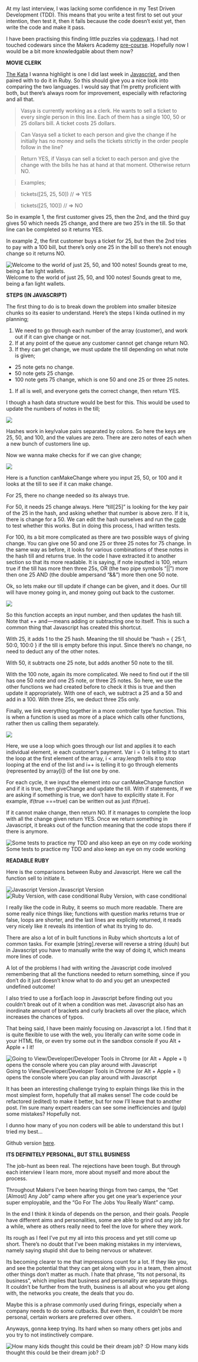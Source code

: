 At my last interview, I was lacking some confidence in my Test Driven Development (TDD). This means that you write a test first to set out your intention, then test it, then it fails because the code doesn’t exist yet, then write the code and make it pass.

I have been practising this finding little puzzles via [codewars](https://www.codewars.com/). I had not touched codewars since the Makers Academy [pre-course](https://thep-log.blogspot.co.uk/2017/07/the-makers-academy-pre-course.html). Hopefully now I would be a bit more knowledgable about them now?

**MOVIE CLERK**

[The Kata](https://www.codewars.com/kata/555615a77ebc7c2c8a0000b8/train/javascript) I wanna highlight is one I did last week in [Javascript](https://hackernoon.com/tagged/javascript), and then paired with to do it in Ruby. So this should give you a nice look into comparing the two languages. I would say that I’m pretty proficient with both, but there’s always room for improvement, especially with refactoring and all that.

> Vasya is currently working as a clerk. He wants to sell a ticket to every single person in this line. Each of them has a single 100, 50 or 25 dollars bill. A ticket costs 25 dollars.

> Can Vasya sell a ticket to each person and give the change if he initially has no money and sells the tickets strictly in the order people follow in the line?

> Return YES, if Vasya can sell a ticket to each person and give the change with the bills he has at hand at that moment. Otherwise return NO.

> Examples;

> tickets(\[25, 25, 50\]) // => YES

> tickets(\[25, 100\]) // => NO

So in example 1, the first customer gives 25, then the 2nd, and the third guy gives 50 which needs 25 change, and there are two 25’s in the till. So that line can be completed so it returns YES.

In example 2, the first customer buys a ticket for 25, but then the 2nd tries to pay with a 100 bill, but there’s only one 25 in the bill so there’s not enough change so it returns NO.

![Welcome to the world of just 25, 50, and 100 notes! Sounds great to me, being a fan light wallets.](https://cdn-images-1.medium.com/max/800/0*t7cFAmIad35XU5U0.jpg)
Welcome to the world of just 25, 50, and 100 notes! Sounds great to me, being a fan light wallets.

**STEPS (IN JAVASCRIPT)**

The first thing to do is to break down the problem into smaller bitesize chunks so its easier to understand. Here’s the steps I kinda outlined in my planning;

1.  We need to go through each number of the array (customer), and work out if it can give change or not.
2.  If at any point of the queue any customer cannot get change return NO.
3.  If they can get change, we must update the till depending on what note is given;

*   25 note gets no change.
*   50 note gets 25 change.
*   100 note gets 75 change, which is one 50 and one 25 or three 25 notes.

1.  If all is well, and everyone gets the correct change, then return YES.

I though a hash data structure would be best for this. This would be used to update the numbers of notes in the till;

![](https://cdn-images-1.medium.com/max/800/0*lOKfXozhpbzXlHfs.png)

Hashes work in key/value pairs separated by colons. So here the keys are 25, 50, and 100, and the values are zero. There are zero notes of each when a new bunch of customers line up.

Now we wanna make checks for if we can give change;

![](https://cdn-images-1.medium.com/max/800/0*h0mEHMZBbKkFE_oH.png)

Here is a function canMakeChange where you input 25, 50, or 100 and it looks at the till to see if it can make change.

For 25, there no change needed so its always true.

For 50, it needs 25 change always. Here “till\[25\]” is looking for the key pair of the 25 in the hash, and asking whether that number is above zero. If it is, there is change for a 50. We can edit the hash ourselves and run the [code](https://hackernoon.com/tagged/code) to test whether this works. But in doing this process, I had written tests.

For 100, its a bit more complicated as there are two possible ways of giving change. You can give one 50 and one 25 or three 25 notes for 75 change. In the same way as before, it looks for various combinations of these notes in the hash till and returns true. In the code I have extracted it to another section so that its more readable. It is saying, if note inputted is 100, return true if the till has more then three 25s, OR (the two pipe symbols “||”) more then one 25 AND (the double ampersand “&&”) more then one 50 note.

Ok, so lets make our till update if change can be given, and it does. Our till will have money going in, and money going out back to the customer.

![](https://cdn-images-1.medium.com/max/800/0*G6iLaytTyD2E9_1p.png)

So this function accepts an input number, and then updates the hash till. Note that ++ and — means adding or subtracting one to itself. This is such a common thing that Javascript has created this shortcut.

With 25, it adds 1 to the 25 hash. Meaning the till should be “hash = { 25:1, 50:0, 100:0 } if the till is empty before this input. Since there’s no change, no need to deduct any of the other notes.

With 50, it subtracts one 25 note, but adds another 50 note to the till.

With the 100 note, again its more complicated. We need to find out if the till has one 50 note and one 25 note, or three 25 notes. So here, we use the other functions we had created before to check it this is true and then update it appropriately. With one of each, we subtract a 25 and a 50 and add in a 100. With three 25s, we deduct three 25s only.

Finally, we link everything together in a more controller type function. This is when a function is used as more of a place which calls other functions, rather then us calling them separately.

![](https://cdn-images-1.medium.com/max/800/0*s4842Abl04kXj_si.png)

Here, we use a loop which goes through our list and applies it to each individual element, ie each customer’s payment. Var i = 0 is telling it to start the loop at the first element of the array, i < array.length tells it to stop looping at the end of the list and i++ is telling it to go through elements (represented by array\[i\]) of the list one by one.

For each cycle, it we input the element into our canMakeChange function and if it is true, then giveChange and update the till. With if statements, if we are asking if something is true, we don’t have to explicitly state it. For example, if(true ===true) can be written out as just if(true).

If it cannot make change, then return NO. If it manages to complete the loop with all the change given return YES. Once we return something in Javascript, it breaks out of the function meaning that the code stops there if there is anymore.

![Some tests to practice my TDD and also keep an eye on my code working](https://cdn-images-1.medium.com/max/800/0*Gq9F-M2Zuhl3LqKG.png)
Some tests to practice my TDD and also keep an eye on my code working

**READABLE RUBY**

Here is the comparisons between Ruby and Javascript. Here we call the function sell to initiate it.

![Javascript Version](https://cdn-images-1.medium.com/max/800/0*8lcv-8H8MkcD2ziB.png)
Javascript Version![Ruby Version, with case conditional](https://cdn-images-1.medium.com/max/800/0*L-o_docckjd1Cgam.png)
Ruby Version, with case conditional

I really like the code in Ruby, it seems so much more readable. There are some really nice things like; functions with question marks returns true or false, loops are shorter, and the last lines are explicitly returned, it reads very nicely like it reveals its intention of what its trying to do.

There are also a lot of in built functions in Ruby which shortcuts a lot of common tasks. For example \[string\].reverse will reverse a string (duuh) but in Javascript you have to manually write the way of doing it, which means more lines of code.

A lot of the problems I had with writing the Javascript code involved remembering that all the functions needed to return something, since if you don’t do it just doesn’t know what to do and you get an unexpected undefined outcome!

I also tried to use a forEach loop in Javascript before finding out you couldn’t break out of it when a condition was met. Javascript also has an inordinate amount of brackets and curly brackets all over the place, which increases the chances of typos.

That being said, I have been mainly focusing on Javascript a lot. I find that it is quite flexible to use with the web, you literally can write some code in your HTML file, or even try some out in the sandbox console if you Alt + Apple + I it!

![Going to View/Developer/Developer Tools in Chrome (or Alt + Apple + I) opens the console where you can play around with Javascript](https://cdn-images-1.medium.com/max/800/0*muUt4wmpUHuntBce.png)
Going to View/Developer/Developer Tools in Chrome (or Alt + Apple + I) opens the console where you can play around with Javascript

It has been an interesting challenge trying to explain things like this in the most simplest form, hopefully that all makes sense! The code could be refactored (edited) to make it better, but for now I’ll leave that to another post. I’m sure many expert readers can see some inefficiencies and (gulp) some mistakes? Hopefully not.

I dunno how many of you non coders will be able to understand this but I tried my best…

Github version [here](https://github.com/puyanwei/ticket-clerk).

**ITS DEFINITELY PERSONAL, BUT STILL BUSINESS**

The job-hunt as been real. The rejections have been tough. But through each interview I learn more, more about myself and more about the process.

Throughout Makers I’ve been hearing things from two camps, the “Get \[Almost\] Any Job” camp where after you get one year’s experience your super employable, and the “Go For The Jobs You Really Want” camp.

In the end I think it kinda of depends on the person, and their goals. People have different aims and personalities, some are able to grind out any job for a while, where as others really need to feel the love for where they work.

Its rough as I feel I’ve put my all into this process and yet still come up short. There’s no doubt that I’ve been making mistakes in my interviews, namely saying stupid shit due to being nervous or whatever.

Its becoming clearer to me that impressions count for a lot. If they like you, and see the potential that they can get along with you in a team, then almost other things don’t matter as much. I hate that phrase, “Its not personal, its business”, which implies that business and personality are separate things. It couldn’t be further from the truth, business is all about who you get along with, the networks you create, the deals that you do.

Maybe this is a phrase commonly used during firings, especially when a company needs to do some cutbacks. But even then, it couldn’t be more personal, certain workers are preferred over others.

Anyways, gonna keep trying. Its hard when so many others get jobs and you try to not instinctively compare.

![How many kids thought this could be their dream job? :D](https://cdn-images-1.medium.com/max/800/0*0AYBdGJTFipCrJpd.gif)
How many kids thought this could be their dream job? :D